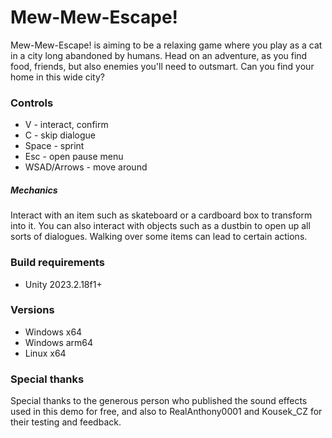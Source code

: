 <h1>Mew-Mew-Escape!</h1>
<p>
  Mew-Mew-Escape! is aiming to be a relaxing game where you play as a cat in a city long abandoned by humans. Head on an adventure, as you find food, friends, but also enemies you'll need to outsmart. Can you find your home in this wide city?
</p>

<h3>Controls</h3>
<ul>
  <li>V - interact, confirm</li>
  <li>C - skip dialogue</li>
  <li>Space - sprint</li>
  <li>Esc - open pause menu</li>
  <li>WSAD/Arrows - move around</li>
</ul>
<h5>Mechanics</h5>
<p>
  Interact with an item such as skateboard or a cardboard box to transform into it. You can also interact with objects such as a dustbin to open up all sorts of dialogues. 
  Walking over some items can lead to certain actions.
</p>

<h3>Build requirements</h3>
<ul>
  <li>Unity 2023.2.18f1+</li>
</ul>

<h3>Versions</h3>
<ul>
  <li>Windows x64</li>
  <li>Windows arm64</li>
  <li>Linux x64</li>
</ul>

<h3>Special thanks</h3>
<p>
  Special thanks to the generous person who published the sound effects used in this demo for free, and also to RealAnthony0001 and Kousek_CZ for their testing and feedback.
</p>


